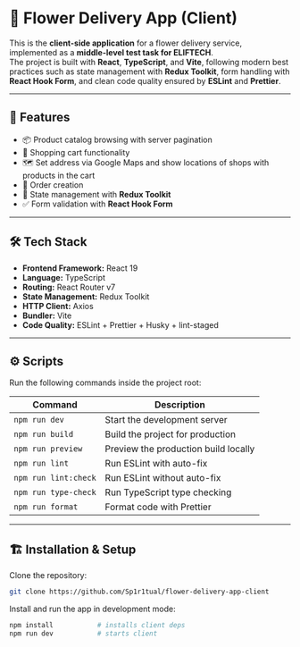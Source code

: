 # 🌸 Flower Delivery App (Client)

This is the **client-side application** for a flower delivery service, implemented as a **middle-level test task for ELIFTECH**.  
The project is built with **React**, **TypeScript**, and **Vite**, following modern best practices such as state management with **Redux Toolkit**, form handling with **React Hook Form**, and clean code quality ensured by **ESLint** and **Prettier**.

---

## 🚀 Features

- 📦 Product catalog browsing with server pagination
- 🛒 Shopping cart functionality
- 🗺️ Set address via Google Maps and show locations of shops with products in the cart
- 🧾 Order creation
- 🔄 State management with **Redux Toolkit**
- ✅ Form validation with **React Hook Form**

---

## 🛠 Tech Stack

- **Frontend Framework:** React 19
- **Language:** TypeScript
- **Routing:** React Router v7
- **State Management:** Redux Toolkit
- **HTTP Client:** Axios
- **Bundler:** Vite
- **Code Quality:** ESLint + Prettier + Husky + lint-staged

---

## ⚙️ Scripts

Run the following commands inside the project root:

| Command              | Description                          |
| -------------------- | ------------------------------------ |
| `npm run dev`        | Start the development server         |
| `npm run build`      | Build the project for production     |
| `npm run preview`    | Preview the production build locally |
| `npm run lint`       | Run ESLint with auto-fix             |
| `npm run lint:check` | Run ESLint without auto-fix          |
| `npm run type-check` | Run TypeScript type checking         |
| `npm run format`     | Format code with Prettier            |

---

## 🏗 Installation & Setup

Clone the repository:

```bash
git clone https://github.com/Sp1r1tual/flower-delivery-app-client
```

Install and run the app in development mode:

```bash
npm install           # installs client deps
npm run dev           # starts client
```
